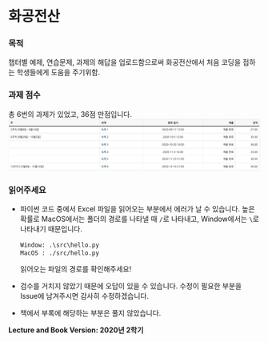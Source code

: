 # 화공전산

### 목적

챕터별 예제, 연습문제, 과제의 해답을 업로드함으로써 화공전산에서 처음 코딩을 접하는 학생들에게 도움을 주기위함.

### 과제 점수
총 6번의 과제가 있었고, 36점 만점입니다.
<img src="./화공전산 과제점수.jpg">



### 읽어주세요

-   파이썬 코드 중에서 Excel 파일을 읽어오는 부분에서 에러가 날 수 있습니다.
   높은 확률로 MacOS에서는 폴더의 경로를 나타낼 때 `/`로 나타내고,  Window에서는 `\`로 나타내기 때문입니다.
   
      ```text
      Window: .\src\hello.py
      MacOS : ./src/hello.py
      ```
      읽어오는 파일의 경로를 확인해주세요!
   
-  검수를 거치지 않았기 때문에 오답이 있을 수 있습니다.
   수정이 필요한 부분을 Issue에 남겨주시면 감사히 수정하겠습니다.

-  책에서 부록에 해당하는 부분은 풀지 않았습니다.

**Lecture and Book Version: 2020년 2학기**
